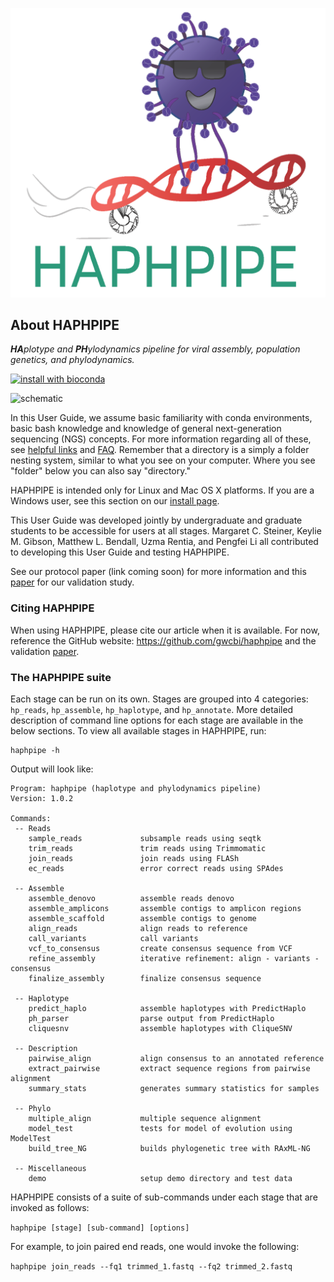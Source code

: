 ![logo](img/haphpipe_logo.png)

## About HAPHPIPE

_**HA**plotype and **PH**ylodynamics pipeline for viral assembly, population genetics, and phylodynamics._

[![install with bioconda](https://img.shields.io/badge/install%20with-bioconda-brightgreen.svg?style=flat)](http://bioconda.github.io/recipes/haphpipe/README.html)

![schematic](img/haphpipe_schematic_v2.png)


In this User Guide, we assume basic familiarity with conda environments, basic bash knowledge and knowledge of general next-generation sequencing (NGS) concepts. For more information regarding all of these, see [helpful links](https://gwcbi.github.io/haphpipe_docs/help/) and [FAQ](https://gwcbi.github.io/haphpipe_docs/faq/). Remember that a directory is a simply a folder nesting system, similar to what you see on your computer. Where you see "folder" below you can also say "directory."

HAPHPIPE is intended only for Linux and Mac OS X platforms. If you are a Windows user, see this section on our [install page](https://gwcbi.github.io/haphpipe_docs/install/#windows-users). 

This User Guide was developed jointly by undergraduate and graduate students to be accessible for users at all stages. Margaret C. Steiner, Keylie M. Gibson, Matthew L. Bendall, Uzma Rentia, and Pengfei Li all contributed to developing this User Guide and testing HAPHPIPE.

See our protocol paper (link coming soon) for more information and this [paper](https://doi.org/10.3390/v12070758) for our validation study.

### Citing HAPHPIPE

When using HAPHPIPE, please cite our article when it is available. For now, reference the GitHub website: https://github.com/gwcbi/haphpipe and the validation [paper](https://doi.org/10.3390/v12070758).


### The HAPHPIPE suite
Each stage can be run on its own. Stages are grouped into 4 categories: `hp_reads`, `hp_assemble`, `hp_haplotype`, and `hp_annotate`.
More detailed description of command line options for each stage are available in the below sections. To view all available stages in HAPHPIPE, run: 

```
haphpipe -h
```

Output will look like:

```
Program: haphpipe (haplotype and phylodynamics pipeline)
Version: 1.0.2

Commands:
 -- Reads
    sample_reads             subsample reads using seqtk
    trim_reads               trim reads using Trimmomatic
    join_reads               join reads using FLASh
    ec_reads                 error correct reads using SPAdes

 -- Assemble
    assemble_denovo          assemble reads denovo
    assemble_amplicons       assemble contigs to amplicon regions
    assemble_scaffold        assemble contigs to genome
    align_reads              align reads to reference
    call_variants            call variants
    vcf_to_consensus         create consensus sequence from VCF
    refine_assembly          iterative refinement: align - variants - consensus
    finalize_assembly        finalize consensus sequence

 -- Haplotype
    predict_haplo            assemble haplotypes with PredictHaplo
    ph_parser                parse output from PredictHaplo
    cliquesnv                assemble haplotypes with CliqueSNV

 -- Description
    pairwise_align           align consensus to an annotated reference
    extract_pairwise         extract sequence regions from pairwise alignment
    summary_stats            generates summary statistics for samples

 -- Phylo
    multiple_align           multiple sequence alignment
    model_test               tests for model of evolution using ModelTest
    build_tree_NG            builds phylogenetic tree with RAxML-NG

 -- Miscellaneous
    demo                     setup demo directory and test data

```

HAPHPIPE consists of a suite of sub-commands under each stage that are invoked as follows:

`haphpipe [stage] [sub-command] [options]`

For example, to join paired end reads, one would invoke the following:

`haphpipe join_reads --fq1 trimmed_1.fastq --fq2 trimmed_2.fastq`

